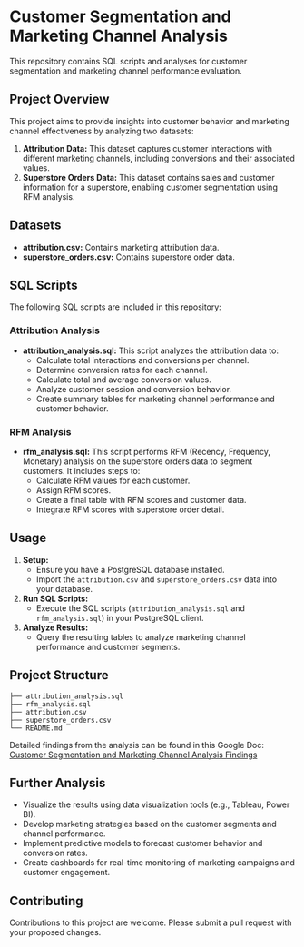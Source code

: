 # Customer Segmentation and Marketing Channel Analysis

This repository contains SQL scripts and analyses for customer segmentation and marketing channel performance evaluation.

## Project Overview

This project aims to provide insights into customer behavior and marketing channel effectiveness by analyzing two datasets:

1.  **Attribution Data:** This dataset captures customer interactions with different marketing channels, including conversions and their associated values.
2.  **Superstore Orders Data:** This dataset contains sales and customer information for a superstore, enabling customer segmentation using RFM analysis.

## Datasets

* **attribution.csv:** Contains marketing attribution data.
* **superstore_orders.csv:** Contains superstore order data.

## SQL Scripts

The following SQL scripts are included in this repository:

### Attribution Analysis

* **attribution_analysis.sql:** This script analyzes the attribution data to:
    * Calculate total interactions and conversions per channel.
    * Determine conversion rates for each channel.
    * Calculate total and average conversion values.
    * Analyze customer session and conversion behavior.
    * Create summary tables for marketing channel performance and customer behavior.

### RFM Analysis

* **rfm_analysis.sql:** This script performs RFM (Recency, Frequency, Monetary) analysis on the superstore orders data to segment customers. It includes steps to:
    * Calculate RFM values for each customer.
    * Assign RFM scores.
    * Create a final table with RFM scores and customer data.
    * Integrate RFM scores with superstore order detail.

## Usage

1.  **Setup:**
    * Ensure you have a PostgreSQL database installed.
    * Import the `attribution.csv` and `superstore_orders.csv` data into your database.
2.  **Run SQL Scripts:**
    * Execute the SQL scripts (`attribution_analysis.sql` and `rfm_analysis.sql`) in your PostgreSQL client.
3.  **Analyze Results:**
    * Query the resulting tables to analyze marketing channel performance and customer segments.

## Project Structure
```Customer Segmentation and Marketing Channel Analysis/
├── attribution_analysis.sql
├── rfm_analysis.sql
├── attribution.csv
├── superstore_orders.csv
└── README.md
```

Detailed findings from the analysis can be found in this Google Doc: [Customer Segmentation and Marketing Channel Analysis Findings](https://docs.google.com/document/d/16ImrG24aMpcgVLGeHwS2XfUDX0UDvpIDA63MFA6Cdys/edit?usp=sharing)

## Further Analysis

* Visualize the results using data visualization tools (e.g., Tableau, Power BI).
* Develop marketing strategies based on the customer segments and channel performance.
* Implement predictive models to forecast customer behavior and conversion rates.
* Create dashboards for real-time monitoring of marketing campaigns and customer engagement.

## Contributing

Contributions to this project are welcome. Please submit a pull request with your proposed changes.
